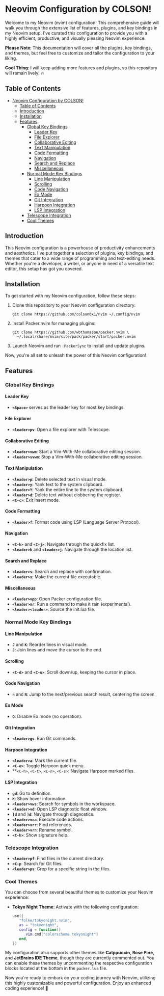 # Neovim Configuration by COLSON!

Welcome to my Neovim (nvim) configuration! This comprehensive guide will walk you through the extensive list of features, plugins, and key bindings in my Neovim setup. I've curated this configuration to provide you with a highly efficient, productive, and visually pleasing Neovim experience.

**Please Note**: This documentation will cover all the plugins, key bindings, and themes, but feel free to customize and tailor the configuration to your liking.

**Cool Thing**: I will keep adding more features and plugins, so this repository will remain lively! 🔥

## Table of Contents
- [Neovim Configuration by COLSON!](#neovim-configuration-by-colson)
  - [Table of Contents](#table-of-contents)
  - [Introduction](#introduction)
  - [Installation](#installation)
  - [Features](#features)
    - [Global Key Bindings](#global-key-bindings)
      - [Leader Key](#leader-key)
      - [File Explorer](#file-explorer)
      - [Collaborative Editing](#collaborative-editing)
      - [Text Manipulation](#text-manipulation)
      - [Code Formatting](#code-formatting)
      - [Navigation](#navigation)
      - [Search and Replace](#search-and-replace)
      - [Miscellaneous](#miscellaneous)
    - [Normal Mode Key Bindings](#normal-mode-key-bindings)
      - [Line Manipulation](#line-manipulation)
      - [Scrolling](#scrolling)
      - [Code Navigation](#code-navigation)
      - [Ex Mode](#ex-mode)
      - [Git Integration](#git-integration)
      - [Harpoon Integration](#harpoon-integration)
      - [LSP Integration](#lsp-integration)
    - [Telescope Integration](#telescope-integration)
    - [Cool Themes](#cool-themes)

## Introduction<a name="introduction"></a>

This Neovim configuration is a powerhouse of productivity enhancements and aesthetics. I've put together a selection of plugins, key bindings, and themes that cater to a wide range of programming and text-editing needs. Whether you're a developer, a writer, or anyone in need of a versatile text editor, this setup has got you covered.

## Installation<a name="installation"></a>

To get started with my Neovim configuration, follow these steps:

1. Clone this repository to your Neovim configuration directory:
   ```shell
   git clone https://github.com/colson0x1/nvim ~/.config/nvim
   ```

2. Install Packer.nvim for managing plugins:
   ```shell
   git clone https://github.com/wbthomason/packer.nvim \
     ~/.local/share/nvim/site/pack/packer/start/packer.nvim
   ```

3. Launch Neovim and run `:PackerSync` to install and update plugins.

Now, you're all set to unleash the power of this Neovim configuration!

## Features<a name="features"></a>

### Global Key Bindings<a name="global-key-bindings"></a>

#### Leader Key
- **`<Space>`** serves as the leader key for most key bindings.

#### File Explorer
- **`<leader>pv`**: Open a file explorer with Telescope.

#### Collaborative Editing
- **`<leader>vwm`**: Start a Vim-With-Me collaborative editing session.
- **`<leader>svwm`**: Stop a Vim-With-Me collaborative editing session.

#### Text Manipulation
- **`<leader>p`**: Delete selected text in visual mode.
- **`<leader>y`**: Yank text to the system clipboard.
- **`<leader>Y`**: Yank the entire line to the system clipboard.
- **`<leader>d`**: Delete text without clobbering the register.
- **`<C-c>`**: Exit insert mode.

#### Code Formatting
- **`<leader>f`**: Format code using LSP (Language Server Protocol).

#### Navigation
- **`<C-k>`** and **`<C-j>`**: Navigate through the quickfix list.
- **`<leader>k`** and **`<leader>j`**: Navigate through the location list.

#### Search and Replace
- **`<leader>s`**: Search and replace with confirmation.
- **`<leader>x`**: Make the current file executable.

#### Miscellaneous
- **`<leader>vpp`**: Open Packer configuration file.
- **`<leader>mr`**: Run a command to make it rain (experimental).
- **`<leader><leader>`**: Source the init.lua file.

### Normal Mode Key Bindings

#### Line Manipulation
- **`J`** and **`K`**: Reorder lines in visual mode.
- **`J`**: Join lines and move the cursor to the end.

#### Scrolling
- **`<C-d>`** and **`<C-u>`**: Scroll down/up, keeping the cursor in place.

#### Code Navigation
- **`n`** and **`N`**: Jump to the next/previous search result, centering the screen.

#### Ex Mode
- **`Q`**: Disable Ex mode (no operation).

#### Git Integration
- **`<leader>gs`**: Run Git commands.

#### Harpoon Integration
- **`<leader>a`**: Mark the current file.
- **`<C-e>`**: Toggle Harpoon quick menu.
- **`<C-h>`, `<C-t>`, `<C-n>`, `<C-s>`: Navigate Harpoon marked files.

#### LSP Integration<a name="lsp-language-server-protocol"></a>
- **`gd`**: Go to definition.
- **`K`**: Show hover information.
- **`<leader>vws`**: Search for symbols in the workspace.
- **`<leader>vd`**: Open LSP diagnostic float window.
- **`[d`** and **`]d`**: Navigate through diagnostics.
- **`<leader>vca`**: Execute code actions.
- **`<leader>vrr`**: Find references.
- **`<leader>vrn`**: Rename symbol.
- **`<C-h>`**: Show signature help.

### Telescope Integration<a name="telescope"></a>
- **`<leader>pf`**: Find files in the current directory.
- **`<C-p`**: Search for Git files.
- **`<leader>ps`**: Grep for a specific string in the files.

### Cool Themes<a name="cool-themes"></a>

You can choose from several beautiful themes to customize your Neovim experience:

- **Tokyo Night Theme**: Activate with the following configuration:
   ```lua
   use({
      "folke/tokyonight.nvim",
      as = "tokyonight",
      config = function()
         vim.cmd("colorscheme tokyonight")
      end,
   })
   ```

My configuration also supports other themes like **Catppuccin**, **Rose Pine**, and **JetBrains IDE Theme**, though they are currently commented out. You can enable these themes by uncommenting the respective configuration blocks located at the bottom in the `packer.lua` file.

Now you're ready to embark on your coding journey with Neovim, utilizing this highly customizable and powerful configuration. Enjoy an enhanced coding experience! 🚀
